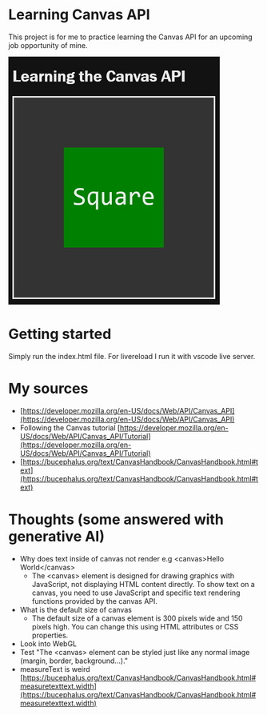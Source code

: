 # Learning Canvas API

This project is for me to practice learning the Canvas API for an upcoming job opportunity of mine.

![square-24-05-20](docs/assets/square-24-05-20.png)

# Getting started

Simply run the index.html file. For livereload I run it with vscode live server.

# My sources

-   [https://developer.mozilla.org/en-US/docs/Web/API/Canvas_API](https://developer.mozilla.org/en-US/docs/Web/API/Canvas_API)
-   Following the Canvas tutorial [https://developer.mozilla.org/en-US/docs/Web/API/Canvas_API/Tutorial](https://developer.mozilla.org/en-US/docs/Web/API/Canvas_API/Tutorial)
-   [https://bucephalus.org/text/CanvasHandbook/CanvasHandbook.html#text](https://bucephalus.org/text/CanvasHandbook/CanvasHandbook.html#text)

# Thoughts (some answered with generative AI)

-   Why does text inside of canvas not render e.g \<canvas>Hello World\</canvas>
    -   The \<canvas>
        element is designed for drawing graphics with JavaScript, not displaying HTML content directly. To show text on a canvas, you need to use JavaScript and specific text rendering functions provided by the canvas API.
-   What is the default size of canvas
    -   The default size of a canvas element is 300 pixels wide and 150 pixels high. You can change this using HTML attributes or CSS properties.
-   Look into WebGL
-   Test "The \<canvas> element can be styled just like any normal image (margin, border, background…)."
-   measureText is weird [https://bucephalus.org/text/CanvasHandbook/CanvasHandbook.html#measuretexttext.width](https://bucephalus.org/text/CanvasHandbook/CanvasHandbook.html#measuretexttext.width)
